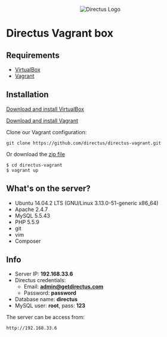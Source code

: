 <p align="center">
<img src="https://s3.amazonaws.com/f.cl.ly/items/3Q2830043H1Y1c1F1K2D/directus-logo-stacked.png" alt="Directus Logo"/>
</p>

# Directus Vagrant box

## Requirements
- [VirtualBox](https://www.virtualbox.org/wiki/Downloads)
- [Vagrant](https://www.vagrantup.com/downloads.html)

## Installation

[Download and install VirtualBox](https://www.virtualbox.org/wiki/Downloads)

[Download and install Vagrant](https://www.vagrantup.com/downloads.html)

Clone our Vagrant configuration:

```
git clone https://github.com/directus/directus-vagrant.git
```

Or download the [zip file](https://github.com/directus/directus-vagrant/archive/master.zip)

```
$ cd directus-vagrant
$ vagrant up
```

## What's on the server?
- Ubuntu 14.04.2 LTS (GNU/Linux 3.13.0-51-generic x86_64)
- Apache 2.4.7
- MySQL 5.5.43
- PHP 5.5.9
- git
- vim
- Composer

## Info
- Server IP: **192.168.33.6**
- Directus credentials:
    - Email: **admin@getdirectus.com**
    - Password: **password**
- Database name: **directus**
- MySQL user: **root**, pass: **123**

The server can be access from:
```
http://192.168.33.6
```
